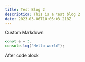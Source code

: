 ```yaml
---
title: Test Blog 2
description: This is a test blog 2
date: 2023-03-06T10:05:03.218Z
---
```


Custom Markdown

```ts
const a = 2;
console.log("Hello world");
```

After code block
